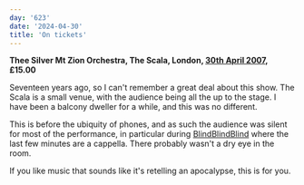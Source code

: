 ```yaml
---
day: '623'
date: '2024-04-30'
title: 'On tickets'
---
```


**Thee Silver Mt Zion Orchestra, The Scala, London, [30th April 2007](https://www.setlist.fm/setlist/a-silver-mt-zion/2007/scala-london-england-3bd9587c.html), £15.00**

Seventeen years ago, so I can't remember a great deal about this show. The Scala is a small venue, with the audience being all the up to the stage. I have been a balcony dweller for a while, and this was no different.

This is before the ubiquity of phones, and as such the audience was silent for most of the performance, in particular during [BlindBlindBlind](https://www.youtube.com/watch?v=j_S-A3GrBm4) where the last few minutes are a cappella. There probably wasn't a dry eye in the room.

If you like music that sounds like it's retelling an apocalypse, this is for you.
